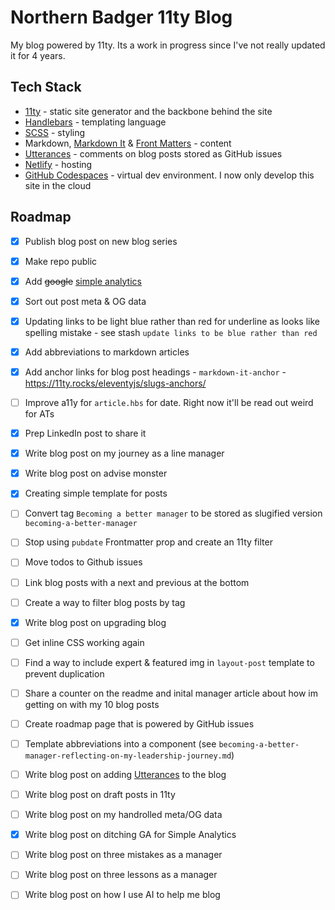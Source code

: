 # Northern Badger 11ty Blog

My blog powered by 11ty. Its a work in progress since I've not really updated it for 4 years.

## Tech Stack

- [11ty](https://www.11ty.dev/) - static site generator and the backbone behind the site
- [Handlebars](https://handlebarsjs.com/) - templating language
- [SCSS](https://sass-lang.com/) - styling
- Markdown, [Markdown It](https://github.com/markdown-it/markdown-it) & [Front Matters](https://github.com/jxson/front-matters) - content
- [Utterances](https://utteranc.es/) - comments on blog posts stored as GitHub issues
- [Netlify](https://www.netlify.com/) - hosting
- [GitHub Codespaces](https://github.com/features/codespaces) - virtual dev environment. I now only develop this site in the cloud

## Roadmap

- [x] Publish blog post on new blog series
- [x] Make repo public
- [x] Add ~~google~~ [simple analytics](https://www.simpleanalytics.com/)
- [x] Sort out post meta & OG data
- [x] Updating links to be light blue rather than red for underline as looks like spelling mistake - see stash `update links to be blue rather than red`
- [x] Add abbreviations to markdown articles
- [x] Add anchor links for blog post headings - `markdown-it-anchor` - https://11ty.rocks/eleventyjs/slugs-anchors/
- [ ] Improve a11y for `article.hbs` for date. Right now it'll be read out weird for ATs
- [x] Prep LinkedIn post to share it
- [x] Write blog post on my journey as a line manager
- [x] Write blog post on advise monster
- [x] Creating simple template for posts
- [ ] Convert tag `Becoming a better manager` to be stored as slugified version `becoming-a-better-manager`
- [ ] Stop using `pubdate` Frontmatter prop and create an 11ty filter
- [ ] Move todos to Github issues
- [ ] Link blog posts with a next and previous at the bottom
- [ ] Create a way to filter blog posts by tag
- [x] Write blog post on upgrading blog
- [ ] Get inline CSS working again
- [ ] Find a way to include expert & featured img in `layout-post` template to prevent duplication
- [ ] Share a counter on the readme and inital manager article about how im getting on with my 10 blog posts
- [ ] Create roadmap page that is powered by GitHub issues
- [ ] Template abbreviations into a component (see `becoming-a-better-manager-reflecting-on-my-leadership-journey.md`)
- [ ] Write blog post on adding [Utterances](https://utteranc.es/) to the blog
- [ ] Write blog post on draft posts in 11ty
- [ ] Write blog post on my handrolled meta/OG data
- [x] Write blog post on ditching GA for Simple Analytics
- [ ] Write blog post on three mistakes as a manager
- [ ] Write blog post on three lessons as a manager
- [ ] Write blog post on how I use AI to help me blog
 